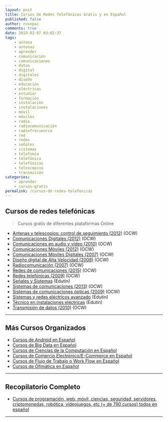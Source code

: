 ```yaml
---
layout: post
title: Cursos de Redes Telefónicas Gratis y en Español
published: false
author: rosepac
comments: true
date: 2019-02-07 03:02:37
tags:
    - antena
    - antenas
    - aprender
    - comunicación
    - comunicaciones
    - datos
    - digital
    - digitales
    - diseño
    - educación
    - eléctricas
    - estudiar
    - formación
    - instalación
    - instalaciones
    - móvil
    - móviles
    - radio
    - radiocomunicación
    - radiofrecuencia
    - red
    - redes
    - señales
    - sistemas
    - telefonía
    - telefónica
    - telefónicas
    - telescopios
    - transmisión
categories:
    - aprender
    - cursos-gratis
permalink: /cursos-de-redes-telefonicas
---
```

## Cursos de redes telefónicas

> Cursos gratis de diferentes plataformas Online

  * [Antenas y telescopios: control de seguimiento (2012)][1] (OCW)
  * [Comunicaciones Digitales (2012)][2] (OCW)
  * [Comunicaciones en audio y vídeo (2010)][3] (OCW)
  * [Comunicaciones Móviles (2012)][4] (OCW)
  * [Comunicaciones Móviles Digitales (2007)][5] (OCW)
  * [Diseño digital de Alta Velocidad (2008)][6] (OCW)
  * [Radiocomunicación (2007)][7] (OCW)
  * [Redes de comunicaciones (2015)][8] (OCW)
  * [Redes telefónicas (2009)][9] (OCW)
  * [Señales y Sistemas][10] (Edutin)
  * [Sistemas de comunicaciones (2013)][11] (OCW)
  * [Sistemas de comunicaciones ópticas (2009)][12] (OCW)
  * [Sistemas y redes eléctricos avanzado][13] (Edutin)
  * [Técnico en instalaciones eléctricas][14] (Edutin)
  * [Transmisión de datos (2010)][15] (OCW)

* * *

## Más Cursos Organizados

  * [Cursos de Android en Español][16]
  * [Cursos de Big Data en Español][17]
  * [Cursos de Ciencias de la Computación en Español][18]
  * [Cursos de Comercio Electrónico/E-Commerce en Español][19]
  * [Cursos de Flujo de Trabajo o Work Flow en Español][20]
  * [Cursos de Ofimática en Español][21]

* * *

## Recopilatorio Completo

  * [Cursos de programación, web, móvil, ciencias, seguridad, servidores, criptomonedas, robótica, videojuegos, etc (+ de 790 cursos) todos en español][22]

* * *

 [1]: https://ocw.ehu.eus/course/view.php?id=45
 [2]: http://ocw.uma.es/ingenierias/Comunicacion-digital
 [3]: http://ocw.upm.es/teoria-de-la-senal-y-comunicaciones-1/comunicaciones-en-audio-y-video
 [4]: http://ocw.upm.es/teoria-de-la-senal-y-comunicaciones-1/comunicaciones-moviles
 [5]: http://ocw.upm.es/teoria-de-la-senal-y-comunicaciones-1/comunicaciones-moviles-digitales
 [6]: http://www.upv.es/pls/oalu/sic_asi.ficha_asig_ocw?p_rama=T&p_idioma=c&p_vista=MSE&p_asi=6473&p_caca=2008
 [7]: http://ocw.upm.es/teoria-de-la-senal-y-comunicaciones-1/radiocomunicacion
 [8]: https://ocw.unican.es/course/view.php?id=27
 [9]: https://ocw.unican.es/course/view.php?id=211
 [10]: https://edutin.com/curso-de-se%C3%B1ales-y-sistemas-3863
 [11]: http://ocw.uma.es/ingenierias/sistemas-de-comunicaciones
 [12]: http://www.upv.es/pls/oalu/sic_asi.ficha_asig_ocw?p_rama=T&p_idioma=c&p_vista=MSE&p_asi=3204&p_caca=2009
 [13]: https://edutin.com/curso-de-sistemas-y-redes-el%C3%A9ctricas-avanzado-581
 [14]: https://edutin.com/curso-de-tecnico-en-instalaciones-electricas-3855
 [15]: http://www.upv.es/pls/oalu/sic_asi.ficha_asig_ocw?p_rama=T&p_idioma=c&p_vista=MSE&p_asi=4533&p_caca=2010
 [16]: https://mundoframework.com/cursos-android/
 [17]: https://mundoframework.com/cursos-big-data/
 [18]: https://mundoframework.com/cursos-ciencias-computacion/
 [19]: https://mundoframework.com/cursos-de-comercio-electronico/
 [20]: https://mundoframework.com/cursos-de-flujo-de-trabajo-o-work-flow/
 [21]: https://mundoframework.com/cursos-de-ofimatica/
 [22]: https://mundoframework.com/cursos-de-programacion-web-movil-ciencias-seguridad-servidores-criptomonedas/